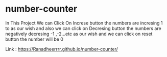 # number-counter
In This Project We can Click On Increse button the numbers are incresing 1 to as our wish and also we can click on Decresing button the numbers are negatively decresing -1 ,-2...etc as our wish and we can click on reset button the number will be 0

Link : https://Ranadheerrrr.github.io/number-counter/
